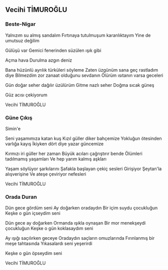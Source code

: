 ## Vecihi TİMUROĞLU

### Beste-Nigar

Yalnızım su almış sandalım
Fırtınaya tutulmuşum karanlıktayım
Yine de umutsuz değilim

Gülüşü var
Gemici fenerinden süzülen ışık gibi

Açma hava
Durulma azgın deniz

Bana hüzünlü ayrılık türküleri söyleme
Zaten üzgünüm sana geç rastladım diye
Bilmezdim zor zanaat olduğunu sevdanın
Ölürüm ısıtanın varsa geceleri

Gün doğar seher dağılır üzülürüm
Gitme nazlı seher
Doğma sıcak güneş

Güz acısı çekiyorum

Vecihi TİMUROĞLU

### Güne Çıkış

Simin'e

Seni yaşamımıza katan kuş
Kızıl güller diker bahçemize
Yokluğun ötesinden varlığa kayış
İkiyken dört diye yazar güncemize

Kırmızı iri güller her zaman
Büyük acıları çağrıştırır bende
Ölümleri tadılmamış yaşamları
Ve hep yarım kalmış aşkları

Yaşam söylüyor şarkılarını
Şafakla başlayan çekiç sesleri
Girişiyor Şeytan'la alışverişine
Ve ateşe çeviriyor nefesleri

Vecihi TİMUROĞLU

### Orada Duran

Dün gece gördüm seni
Ay doğarken oradaydın
Bir içim suydu çocukluğun
Keşke o gün içseydim seni

Dün gece ay doğarken
Ormanda ışıkla oynaşan
Bir mor menekşeydi çocukluğun
Keşke o gün koklasaydım seni

Ay ışığı saçılırken geceye
Oradaydın saçların omuzlarında
Fırınlanmış bir meşe tahtasında
Yıkasalardı seni yeşerirdi

Keşke o gün öpseydim seni

Vecihi TİMUROĞLU